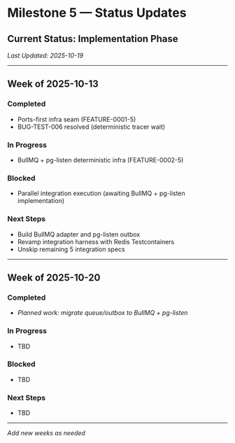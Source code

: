 # Milestone 5 — Status Updates

## Current Status: Implementation Phase
_Last Updated: 2025-10-19_

---

## Week of 2025-10-13
### Completed
- Ports-first infra seam (FEATURE-0001-5)
- BUG-TEST-006 resolved (deterministic tracer wait)

### In Progress
- BullMQ + pg-listen deterministic infra (FEATURE-0002-5)

### Blocked
- Parallel integration execution (awaiting BullMQ + pg-listen implementation)

### Next Steps
- Build BullMQ adapter and pg-listen outbox
- Revamp integration harness with Redis Testcontainers
- Unskip remaining 5 integration specs

---

## Week of 2025-10-20
### Completed
- _Planned work: migrate queue/outbox to BullMQ + pg-listen_

### In Progress
- TBD

### Blocked
- TBD

### Next Steps
- TBD

---

_Add new weeks as needed_

